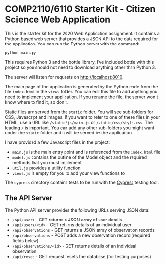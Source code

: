 # COMP2110/6110 Starter Kit - Citizen Science Web Application

This is the starter kit for the 2020 Web Application assignment. It contains a 
Python based web server that provides a JSON API to the data required for
the application.  You can run the Python server with the command:

```
python main.py
``` 
This requires Python 3 and the bottle library, I've included bottle with this project
so you should not need to download anything other than Python 3. 

The server will listen for requests on [http://localhost:8010](http://localhost:8010/). 

The main page of the application is generated by the Python code from the file `index.html` 
in the `views` folder.  You can edit this file to add anything you need to implement
your application.  If you rename the file, the server won't know where to find it, so don't.

Static files are served from the `static` folder.  You will see sub-folders for CSS, Javascript
and images.   If you want to refer to one of these files in your HTML, use a URL 
like `/static/js/main.js` or `/static/css/style.css`.  The leading `/` is important.  You can
add any other sub-folders you might want under the `static` folder and it will be served
by the application.

I have provided a few Javascript files in the project:
* `main.js` is the main entry point and is referenced from the `index.html` file
* `model.js` contains the outline of the Model object and the required methods that you must implement
* `util.js` provides a utility function
* `views.js` is empty for you to add your view functions to

The `cypress` directory contains tests to be run with the [Cypress](https://cypress.io) testing tool.


## The API Server

The Python API server provides the following URLs serving JSON data:

* `/api/users` - GET returns a JSON array of user details
* `/api/users/<id>` - GET returns details of an individual user
* `/api/observations` - GET returns a JSON array of observation records
* `/api/observations` - POST adds a new observation record (required fields below)
* `/api/observations/<id>` - GET returns details of an individual observation
* `/api/reset` - GET request resets the database (for testing purposes)

